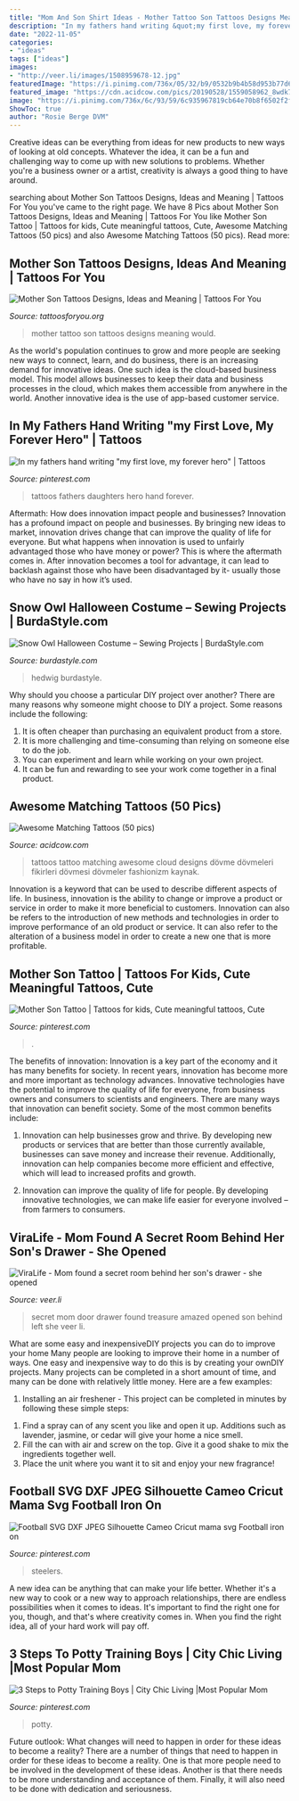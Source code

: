 ```yaml
---
title: "Mom And Son Shirt Ideas - Mother Tattoo Son Tattoos Designs Meaning Would"
description: "In my fathers hand writing &quot;my first love, my forever hero&quot;"
date: "2022-11-05"
categories:
- "ideas"
tags: ["ideas"]
images:
- "http://veer.li/images/1508959678-12.jpg"
featuredImage: "https://i.pinimg.com/736x/05/32/b9/0532b9b4b58d953b77d67137712f5560.jpg"
featured_image: "https://cdn.acidcow.com/pics/20190528/1559058962_8wdk7i4gth.jpg"
image: "https://i.pinimg.com/736x/6c/93/59/6c935967819cb64e70b8f6502f2f4e4c.jpg"
ShowToc: true
author: "Rosie Berge DVM"
---
```



Creative ideas can be everything from ideas for new products to new ways of looking at old concepts. Whatever the idea, it can be a fun and challenging way to come up with new solutions to problems. Whether you're a business owner or a artist, creativity is always a good thing to have around.

	

		
searching about Mother Son Tattoos Designs, Ideas and Meaning | Tattoos For You you've came to the right page. We have 8 Pics about Mother Son Tattoos Designs, Ideas and Meaning | Tattoos For You like Mother Son Tattoo | Tattoos for kids, Cute meaningful tattoos, Cute, Awesome Matching Tattoos (50 pics) and also Awesome Matching Tattoos (50 pics). Read more:
		
    
## Mother Son Tattoos Designs, Ideas And Meaning | Tattoos For You

<img loading=lazy src="https://www.tattoosforyou.org/wp-content/uploads/2016/05/Tattoo-for-Mother-and-Son.jpg" onerror="this.onerror=null;this.src='https://tse3.mm.bing.net/th?id=OIP.BtAMPTNtY7FEc9yWsLuB7gHaJ4&amp;pid=15.1';" alt="Mother Son Tattoos Designs, Ideas and Meaning | Tattoos For You">

_Source: tattoosforyou.org_

>mother tattoo son tattoos designs meaning would. 

	

As the world's population continues to grow and more people are seeking new ways to connect, learn, and do business, there is an increasing demand for innovative ideas. One such idea is the cloud-based business model. This model allows businesses to keep their data and business processes in the cloud, which makes them accessible from anywhere in the world. Another innovative idea is the use of app-based customer service.

    
## In My Fathers Hand Writing &quot;my First Love, My Forever Hero&quot; | Tattoos

<img loading=lazy src="https://i.pinimg.com/736x/6c/93/59/6c935967819cb64e70b8f6502f2f4e4c.jpg" onerror="this.onerror=null;this.src='https://tse4.mm.bing.net/th?id=OIP.2B1LtBEt_9OrM8CvLz6QLAHaNL&amp;pid=15.1';" alt="In my fathers hand writing &quot;my first love, my forever hero&quot; | Tattoos">

_Source: pinterest.com_

>tattoos fathers daughters hero hand forever. 

	

Aftermath: How does innovation impact people and businesses?
Innovation has a profound impact on people and businesses. By bringing new ideas to market, innovation drives change that can improve the quality of life for everyone. But what happens when innovation is used to unfairly advantaged those who have money or power? This is where the aftermath comes in. After innovation becomes a tool for advantage, it can lead to backlash against those who have been disadvantaged by it- usually those who have no say in how it’s used.

    
## Snow Owl Halloween Costume – Sewing Projects | BurdaStyle.com

<img loading=lazy src="https://burdastyle-assets.s3.amazonaws.com/project_images/assets/000/235/350/2011_costume_original.jpg?1320602427" onerror="this.onerror=null;this.src='https://tse3.mm.bing.net/th?id=OIP.PeB9UGfDZmySs5BDHRGCmwHaNL&amp;pid=15.1';" alt="Snow Owl Halloween Costume – Sewing Projects | BurdaStyle.com">

_Source: burdastyle.com_

>hedwig burdastyle. 

	

Why should you choose a particular DIY project over another?
There are many reasons why someone might choose to DIY a project. Some reasons include the following: 
1) It is often cheaper than purchasing an equivalent product from a store.
2) It is more challenging and time-consuming than relying on someone else to do the job.
3) You can experiment and learn while working on your own project.
4) It can be fun and rewarding to see your work come together in a final product.

    
## Awesome Matching Tattoos (50 Pics)

<img loading=lazy src="https://cdn.acidcow.com/pics/20190528/1559058962_8wdk7i4gth.jpg" onerror="this.onerror=null;this.src='https://tse2.mm.bing.net/th?id=OIP.68P_sOf6tIiBif9ohVYedQHaIB&amp;pid=15.1';" alt="Awesome Matching Tattoos (50 pics)">

_Source: acidcow.com_

>tattoos tattoo matching awesome cloud designs dövme dövmeleri fikirleri dövmesi dövmeler fashionizm kaynak. 

	

Innovation is a keyword that can be used to describe different aspects of life. In business, innovation is the ability to change or improve a product or service in order to make it more beneficial to customers. Innovation can also be refers to the introduction of new methods and technologies in order to improve performance of an old product or service. It can also refer to the alteration of a business model in order to create a new one that is more profitable.

    
## Mother Son Tattoo | Tattoos For Kids, Cute Meaningful Tattoos, Cute

<img loading=lazy src="https://i.pinimg.com/736x/05/32/b9/0532b9b4b58d953b77d67137712f5560.jpg" onerror="this.onerror=null;this.src='https://tse4.mm.bing.net/th?id=OIP.yACXQhDC-xRTUAEQ63Y1oAHaJ3&amp;pid=15.1';" alt="Mother Son Tattoo | Tattoos for kids, Cute meaningful tattoos, Cute">

_Source: pinterest.com_

>. 

	

The benefits of innovation:
Innovation is a key part of the economy and it has many benefits for society. In recent years, innovation has become more and more important as technology advances. Innovative technologies have the potential to improve the quality of life for everyone, from business owners and consumers to scientists and engineers.
There are many ways that innovation can benefit society. Some of the most common benefits include: 

1. Innovation can help businesses grow and thrive. By developing new products or services that are better than those currently available, businesses can save money and increase their revenue. Additionally, innovation can help companies become more efficient and effective, which will lead to increased profits and growth. 

2. Innovation can improve the quality of life for people. By developing innovative technologies, we can make life easier for everyone involved – from farmers to consumers.

    
## ViraLife - Mom Found A Secret Room Behind Her Son&#039;s Drawer - She Opened

<img loading=lazy src="http://veer.li/images/1508959678-12.jpg" onerror="this.onerror=null;this.src='https://tse3.mm.bing.net/th?id=OIP.lKD6FTOTTjQwVXCKIOEiuQHaLG&amp;pid=15.1';" alt="ViraLife - Mom found a secret room behind her son&#039;s drawer - she opened">

_Source: veer.li_

>secret mom door drawer found treasure amazed opened son behind left she veer li. 

	

What are some easy and inexpensiveDIY projects you can do to improve your home
Many people are looking to improve their home in a number of ways. One easy and inexpensive way to do this is by creating your ownDIY projects. Many projects can be completed in a short amount of time, and many can be done with relatively little money. Here are a few examples: 
1. Installing an air freshener - This project can be completed in minutes by following these simple steps: 

1) Find a spray can of any scent you like and open it up. Additions such as lavender, jasmine, or cedar will give your home a nice smell. 
2) Fill the can with air and screw on the top. Give it a good shake to mix the ingredients together well. 
3) Place the unit where you want it to sit and enjoy your new fragrance!

    
## Football SVG DXF JPEG Silhouette Cameo Cricut Mama Svg Football Iron On

<img loading=lazy src="https://i.pinimg.com/736x/c5/19/b3/c519b30187c85d6af6e36d669a5218ec.jpg" onerror="this.onerror=null;this.src='https://tse1.mm.bing.net/th?id=OIP.rGd8pHSZfTY_DWIeIAVQPgHaFV&amp;pid=15.1';" alt="Football SVG DXF JPEG Silhouette Cameo Cricut mama svg Football iron on">

_Source: pinterest.com_

>steelers. 

	

A new idea can be anything that can make your life better. Whether it's a new way to cook or a new way to approach relationships, there are endless possibilities when it comes to ideas. It's important to find the right one for you, though, and that's where creativity comes in. When you find the right idea, all of your hard work will pay off.

    
## 3 Steps To Potty Training Boys | City Chic Living |Most Popular Mom

<img loading=lazy src="https://i.pinimg.com/736x/65/b5/61/65b56118d059dc104c58435263840c9d.jpg" onerror="this.onerror=null;this.src='https://tse3.mm.bing.net/th?id=OIP.fvI1DZpcyszwmoGTANw4uwHaLG&amp;pid=15.1';" alt="3 Steps to Potty Training Boys | City Chic Living |Most Popular Mom">

_Source: pinterest.com_

>potty. 

	

Future outlook: What changes will need to happen in order for these ideas to become a reality?
There are a number of things that need to happen in order for these ideas to become a reality. One is that more people need to be involved in the development of these ideas. Another is that there needs to be more understanding and acceptance of them. Finally, it will also need to be done with dedication and seriousness.

